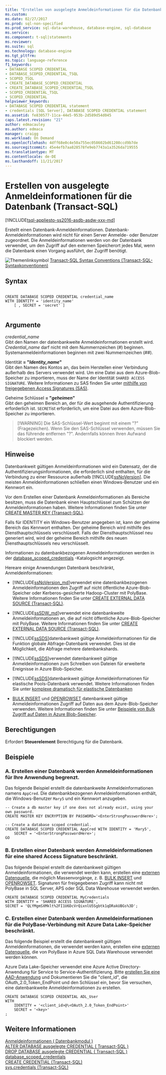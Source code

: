 ```yaml
---
title: "Erstellen von ausgelegte Anmeldeinformationen für die Datenbank (Transact-SQL) | Microsoft Docs"
ms.custom: 
ms.date: 02/27/2017
ms.prod: sql-non-specified
ms.prod_service: sql-data-warehouse, database-engine, sql-database
ms.service: 
ms.component: t-sql|statements
ms.reviewer: 
ms.suite: sql
ms.technology: database-engine
ms.tgt_pltfrm: 
ms.topic: language-reference
f1_keywords:
- DATABASE SCOPED CREDENTIAL
- DATABASE_SCOPED_CREDENTIAL_TSQL
- SCOPED_TSQL
- CREATE_DATABASE_SCOPED_CREDENTIAL
- CREATE_DATABASE_SCOPED_CREDENTIAL_TSQL
- SCOPED_CREDENTIAL_TSQL
- SCOPED_CREDENTIAL
helpviewer_keywords:
- DATABASE SCOPED CREDENTIAL statement
- credentials [SQL Server], DATABASE SCOPED CREDENTIAL statement
ms.assetid: fe830577-11ca-44e5-953b-2d589d54d045
caps.latest.revision: "21"
author: edmacauley
ms.author: edmaca
manager: craigg
ms.workload: On Demand
ms.openlocfilehash: 4dff68e0c4e50a755ec058602bd61208ccd9b7de
ms.sourcegitcommit: 45e4efb7aa828578fe9eb7743a1a3526da719555
ms.translationtype: MT
ms.contentlocale: de-DE
ms.lasthandoff: 11/21/2017
---
```

# <a name="create-database-scoped-credential-transact-sql"></a>Erstellen von ausgelegte Anmeldeinformationen für die Datenbank (Transact-SQL)
[!INCLUDE[tsql-appliesto-ss2016-asdb-asdw-xxx-md](../../includes/tsql-appliesto-ss2016-asdb-asdw-xxx-md.md)]

  Erstellt einen Datenbank-Anmeldeinformationen. Datenbank-Anmeldeinformationen wird nicht für einen Server Anmelde- oder Benutzer zugeordnet. Die Anmeldeinformationen werden von der Datenbank verwendet, um den Zugriff auf den externen Speicherort jedes Mal, wenn die Datenbank einen Vorgang ausführt, der Zugriff benötigt.  
  
 ![Themenlinksymbol](../../database-engine/configure-windows/media/topic-link.gif "Topic link icon") [Transact-SQL Syntax Conventions (Transact-SQL-Syntaxkonventionen)](../../t-sql/language-elements/transact-sql-syntax-conventions-transact-sql.md)  
  
## <a name="syntax"></a>Syntax  
  
```  
 
CREATE DATABASE SCOPED CREDENTIAL credential_name   
WITH IDENTITY = 'identity_name'  
    [ , SECRET = 'secret' ]  
  
```  
  
## <a name="arguments"></a>Argumente  
 *credential_name*  
 Gibt den Namen der datenbankweite Anmeldeinformationen erstellt wird. *Credential_name* darf nicht mit dem Nummernzeichen (#) beginnen. Systemanmeldeinformationen beginnen mit zwei Nummernzeichen (##).  
  
 Identität **= "***Identity_name***"**  
 Gibt den Namen des Kontos an, das beim Herstellen einer Verbindung außerhalb des Servers verwendet wird. Um eine Datei aus dem Azure-Blob-Speicher zu importieren, muss der Name der Identität `SHARED ACCESS SIGNATURE`.  Weitere Informationen zu SAS finden Sie unter [mithilfe von freigegebenen Access Signatures (SAS)](https://docs.microsoft.com/azure/storage/storage-dotnet-shared-access-signature-part-1).  
  
 Geheime Schlüssel **= "***geheimen***"**  
 Gibt den geheimen Bereich an, der für die ausgehende Authentifizierung erforderlich ist. `SECRET`ist erforderlich, um eine Datei aus dem Azure-Blob-Speicher zu importieren.   
>  [!WARNING]
>  Die SAS-Schlüssel-Wert beginnt mit einem "?" (Fragezeichen). Wenn Sie den SAS-Schlüssel verwenden, müssen Sie das führende entfernen "?". Andernfalls können Ihren Aufwand blockiert werden.  
  
## <a name="remarks"></a>Hinweise  
 Datenbankweit gültigen Anmeldeinformationen wird ein Datensatz, der die Authentifizierungsinformationen, die erforderlich sind enthalten, für die Verbindung zu einer Ressource außerhalb [!INCLUDE[ssNoVersion](../../includes/ssnoversion-md.md)]. Die meisten Anmeldeinformationen schließen einen Windows-Benutzer und ein Kennwort ein.  
  
 Vor dem Erstellen einer Datenbank Anmeldeinformationen als Bereiche besitzen, muss die Datenbank einen Hauptschlüssel zum Schützen der Anmeldeinformationen haben. Weitere Informationen finden Sie unter [CREATE MASTER KEY &#40;Transact-SQL&#41;](../../t-sql/statements/create-master-key-transact-sql.md).  
  
 Falls für IDENTITY ein Windows-Benutzer angegeben ist, kann der geheime Bereich das Kennwort enthalten. Der geheime Bereich wird mithilfe des Diensthauptschlüssels verschlüsselt. Falls der Diensthauptschlüssel neu generiert wird, wird der geheime Bereich mithilfe des neuen Diensthauptschlüssels neu verschlüsselt.  
   
 Informationen zu datenbankbezogenen Anmeldeinformationen werden in der [database_scoped_credentials](../../relational-databases/system-catalog-views/sys-database-scoped-credentials-transact-sql.md) -Katalogsicht angezeigt.  
  
 
 Hereare einige Anwendungen Datenbank beschränkt, Anmeldeinformationen:  
  
- [!INCLUDE[ssNoVersion_md](../../includes/ssnoversion-md.md)]verwendet eine datenbankbezogenen Anmeldeinformationen den Zugriff auf nicht öffentliche Azure-Blob-Speicher oder Kerberos-gesicherte Hadoop-Cluster mit PolyBase. Weitere Informationen finden Sie unter [CREATE EXTERNAL DATA SOURCE (Transact-SQL)](../../t-sql/statements/create-external-data-source-transact-sql.md).  

- [!INCLUDE[ssSDW_md](../../includes/sssdw-md.md)]verwendet eine datenbankweite Anmeldeinformationen an, die auf nicht öffentliche Azure-Blob-Speicher mit PolyBase. Weitere Informationen finden Sie unter [CREATE EXTERNAL DATA SOURCE (Transact-SQL)](../../t-sql/statements/create-external-data-source-transact-sql.md).
  
- [!INCLUDE[ssSDS](../../includes/sssds-md.md)]datenbankweit gültige Anmeldeinformationen für die Funktion globale Abfrage-Datenbank verwendet. Dies ist die Möglichkeit, die Abfrage mehrere datenbankshards.  
  
- [!INCLUDE[ssSDS](../../includes/sssds-md.md)]verwendet datenbankweit gültige Anmeldeinformationen zum Schreiben von Dateien für erweiterte Ereignisse in Azure Blob-Speicher.  
  
- [!INCLUDE[ssSDS](../../includes/sssds-md.md)]datenbankweit gültige Anmeldeinformationen für elastische Pools-Datenbank verwendet. Weitere Informationen finden Sie unter [komplexe dramatisch für elastische Datenbanken](https://azure.microsoft.com/documentation/articles/sql-database-elastic-pool/)  

- [BULK INSERT](../../t-sql/statements/bulk-insert-transact-sql.md) und [OPENROWSET](../../t-sql/functions/openrowset-transact-sql.md) datenbankweit gültige Anmeldeinformationen Zugriff auf Daten aus dem Azure-Blob-Speicher verwenden. Weitere Informationen finden Sie unter [Beispiele von Bulk Zugriff auf Daten in Azure Blob-Speicher](../../relational-databases/import-export/examples-of-bulk-access-to-data-in-azure-blob-storage.md). 
  
## <a name="permissions"></a>Berechtigungen  
 Erfordert **Steuerelement** Berechtigung für die Datenbank.  
  
## <a name="examples"></a>Beispiele  
### <a name="a-creating-a-database-scoped-credential-for-your-application"></a>A. Erstellen einer Datenbank werden Anmeldeinformationen für Ihre Anwendung begrenzt.
 Das folgende Beispiel erstellt die datenbankweite Anmeldeinformationen namens `AppCred`. Die datenbankbezogenen Anmeldeinformationen enthält, die Windows-Benutzer `Mary5` und ein Kennwort anzugeben.  
  
```tsql  
-- Create a db master key if one does not already exist, using your own password.  
CREATE MASTER KEY ENCRYPTION BY PASSWORD='<EnterStrongPasswordHere>';  
  
-- Create a database scoped credential.  
CREATE DATABASE SCOPED CREDENTIAL AppCred WITH IDENTITY = 'Mary5',   
    SECRET = '<EnterStrongPasswordHere>';  
GO  
```  

### <a name="b-creating-a-database-scoped-credential-for-a-shared-access-signature"></a>B. Erstellen einer Datenbank werden Anmeldeinformationen für eine shared Access Signature beschränkt.   
Das folgende Beispiel erstellt die datenbankweit gültigen Anmeldeinformationen, die verwendet werden kann, erstellen eine [externen Datenquelle](../../t-sql/statements/create-external-data-source-transact-sql.md), die möglich Massenvorgänge, z. B. [BULK INSERT](../../t-sql/statements/bulk-insert-transact-sql.md) und [OPENROWSET](../../t-sql/functions/openrowset-transact-sql.md). Signaturen für freigegebenen Zugriff kann nicht mit PolyBase in SQL Server, APS oder SQL Data Warehouse verwendet werden.
```tsql
CREATE DATABASE SCOPED CREDENTIAL MyCredentials  
WITH IDENTITY = 'SHARED ACCESS SIGNATURE',
SECRET = 'QLYMgmSXMklt%2FI1U6DcVrQixnlU5Sgbtk1qDRakUBGs%3D';
```
  
### <a name="c-creating-a-database-scoped-credential-for-polybase-connectivity-to-azure-data-lake-store"></a>C. Erstellen einer Datenbank werden Anmeldeinformationen für die PolyBase-Verbindung mit Azure Data Lake-Speicher beschränkt.  
Das folgende Beispiel erstellt die datenbankweit gültigen Anmeldeinformationen, die verwendet werden kann, erstellen eine [externen Datenquelle](../../t-sql/statements/create-external-data-source-transact-sql.md), die von PolyBase in Azure SQL Data Warehouse verwendet werden können.

Azure Data Lake-Speicher verwendet eine Azure Active Directory-Anwendung für Service to Service-Authentifizierung.
Bitte [erstellen Sie eine AAD-Anwendung](https://docs.microsoft.com/en-us/azure/data-lake-store/data-lake-store-authenticate-using-active-directory) und Dokumentieren Sie die "client_id", die OAuth_2.0_Token_EndPoint und den Schlüssel ein, bevor Sie versuchen, eine datenbankweite Anmeldeinformationen zu erstellen.

```tsql
CREATE DATABASE SCOPED CREDENTIAL ADL_User
WITH
    IDENTITY = '<client_id>@\<OAuth_2.0_Token_EndPoint>'
    SECRET = '<key>'
;
```  
  
  
  
## <a name="more-information"></a>Weitere Informationen  
 [Anmeldeinformationen &#40; Datenbankmodul &#41;](../../relational-databases/security/authentication-access/credentials-database-engine.md)   
 [ALTER DATABASE ausgelegte CREDENTIAL &#40; Transact-SQL &#41;](../../t-sql/statements/alter-database-scoped-credential-transact-sql.md)   
 [DROP DATABASE ausgelegte CREDENTIAL &#40; Transact-SQL &#41;](../../t-sql/statements/drop-database-scoped-credential-transact-sql.md)   
 [database_scoped_credentials](../../relational-databases/system-catalog-views/sys-database-scoped-credentials-transact-sql.md)   
 [CREATE CREDENTIAL &#40;Transact-SQL&#41;](../../t-sql/statements/create-credential-transact-sql.md)   
 [sys.credentials &#40;Transact-SQL&#41;](../../relational-databases/system-catalog-views/sys-credentials-transact-sql.md)  
  
  
